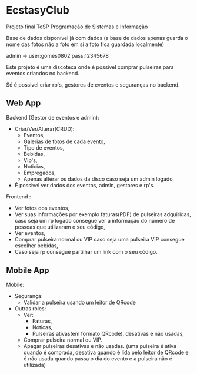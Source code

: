 # EcstasyClub

Projeto final TeSP Programação de Sistemas e Informação


Base de dados disponível já com dados (a base de dados apenas guarda o nome das fotos não a foto em si a foto fica guardada localmente)

admin -> user:gomes0802 pass:12345678

Este projeto é uma discoteca onde é possivel comprar pulseiras para eventos criandos no backend.

Só é possivel criar rp's, gestores de eventos e seguranças no backend.

## Web App
Backend (Gestor de eventos e admin):
- Criar/Ver/Alterar(CRUD):
  - Eventos,
  - Galerias de fotos de cada evento,
  - Tipo de eventos,
  - Bebidas,
  - Vip's,
  - Noticias,
  - Empregados,
  - Apenas alterar os dados da disco caso seja um admin logado,
- É possivel ver dados dos eventos, admin, gestores e rp's.

Frontend :
- Ver fotos dos eventos,
- Ver suas informações por exemplo faturas(PDF) de pulseiras adquiridas, caso seja um rp logado consegue ver a informação do número de pessoas que utilizaram o seu código,
- Ver eventos,
- Comprar pulseira normal ou VIP caso seja uma pulseira VIP consegue escolher bebidas,
- Caso seja rp consegue partilhar um link com o seu código.

## Mobile App
Mobile:
- Segurança:
  - Validar a pulseira usando um leitor de QRcode
- Outras roles:
  - Ver:
    - Faturas,
    - Noticas,
    - Pulseiras ativas(em formato QRcode), desativas e não usadas,
  - Comprar pulseira normal ou VIP.
  - Apagar pulseiras desativas e não usadas.
(uma pulseira é ativa quando é comprada, desativa quando é lida pelo leitor de QRcode e é não usada quando passa o dia do evento e a pulseira não é utilizada)
  
  
  
